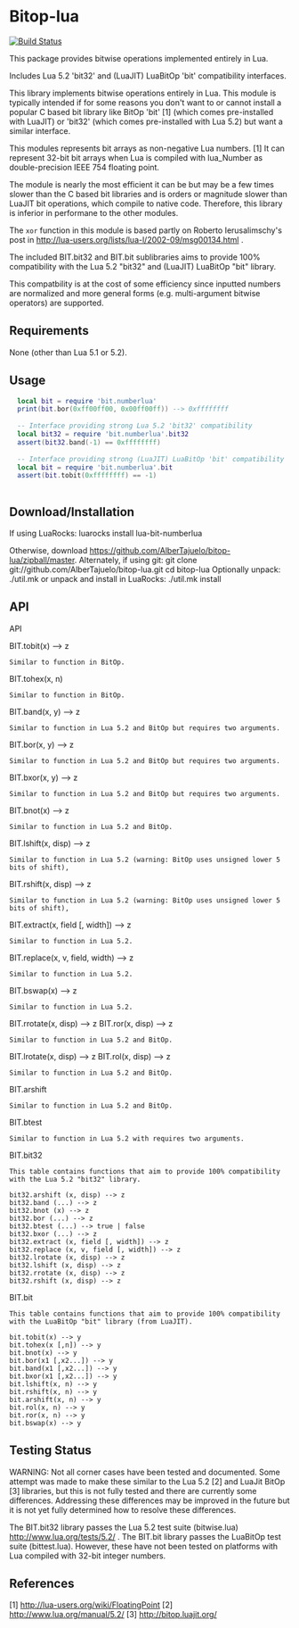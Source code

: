 # Bitop-lua

[![Build Status](https://travis-ci.org/albertajuelo/bitop-lua.svg)](https://travis-ci.org/albertajuelo/bitop-lua)

This package provides bitwise operations implemented entirely in Lua.

Includes Lua 5.2 'bit32' and (LuaJIT) LuaBitOp 'bit' compatibility interfaces.

This library implements bitwise operations entirely in Lua.
This module is typically intended if for some reasons you don't want to or cannot  install a popular C based bit library like BitOp 'bit' [1] (which comes pre-installed with LuaJIT) or 'bit32' (which comes pre-installed with Lua 5.2) but want a similar interface.

This modules represents bit arrays as non-negative Lua numbers. [1] It can represent 32-bit bit arrays when Lua is compiled
with lua_Number as double-precision IEEE 754 floating point.

The module is nearly the most efficient it can be but may be a few times slower than the C based bit libraries and is orders or magnitude slower than LuaJIT bit operations, which compile to native code.  Therefore, this library is inferior in performane to the other modules.

The `xor` function in this module is based partly on Roberto Ierusalimschy's post in http://lua-users.org/lists/lua-l/2002-09/msg00134.html .

The included BIT.bit32 and BIT.bit sublibraries aims to provide 100% compatibility with the Lua 5.2 "bit32" and (LuaJIT) LuaBitOp "bit" library.

This compatbility is at the cost of some efficiency since inputted numbers are normalized and more general forms (e.g. multi-argument bitwise operators) are supported.

## Requirements

None (other than Lua 5.1 or 5.2).

## Usage

```lua
  local bit = require 'bit.numberlua'
  print(bit.bor(0xff00ff00, 0x00ff00ff)) --> 0xffffffff
  
  -- Interface providing strong Lua 5.2 'bit32' compatibility
  local bit32 = require 'bit.numberlua'.bit32
  assert(bit32.band(-1) == 0xffffffff)
  
  -- Interface providing strong (LuaJIT) LuaBitOp 'bit' compatibility
  local bit = require 'bit.numberlua'.bit
  assert(bit.tobit(0xffffffff) == -1)
  

```

## Download/Installation

  If using LuaRocks:
    luarocks install lua-bit-numberlua

  Otherwise, download <https://github.com/AlberTajuelo/bitop-lua/zipball/master>.
  Alternately, if using git:
    git clone git://github.com/AlberTajuelo/bitop-lua.git
    cd bitop-lua
  Optionally unpack:
    ./util.mk
  or unpack and install in LuaRocks:
    ./util.mk install

## API

API

  BIT.tobit(x) --> z
  
    Similar to function in BitOp.
    
  BIT.tohex(x, n)
  
    Similar to function in BitOp.
  
  BIT.band(x, y) --> z
  
    Similar to function in Lua 5.2 and BitOp but requires two arguments.
  
  BIT.bor(x, y) --> z
  
    Similar to function in Lua 5.2 and BitOp but requires two arguments.

  BIT.bxor(x, y) --> z
  
    Similar to function in Lua 5.2 and BitOp but requires two arguments.
  
  BIT.bnot(x) --> z
  
    Similar to function in Lua 5.2 and BitOp.

  BIT.lshift(x, disp) --> z
  
    Similar to function in Lua 5.2 (warning: BitOp uses unsigned lower 5 bits of shift),
  
  BIT.rshift(x, disp) --> z
  
    Similar to function in Lua 5.2 (warning: BitOp uses unsigned lower 5 bits of shift),

  BIT.extract(x, field [, width]) --> z
  
    Similar to function in Lua 5.2.
  
  BIT.replace(x, v, field, width) --> z
  
    Similar to function in Lua 5.2.
  
  BIT.bswap(x) --> z
  
    Similar to function in Lua 5.2.

  BIT.rrotate(x, disp) --> z
  BIT.ror(x, disp) --> z
  
    Similar to function in Lua 5.2 and BitOp.

  BIT.lrotate(x, disp) --> z
  BIT.rol(x, disp) --> z

    Similar to function in Lua 5.2 and BitOp.
  
  BIT.arshift
  
    Similar to function in Lua 5.2 and BitOp.
    
  BIT.btest
  
    Similar to function in Lua 5.2 with requires two arguments.

  BIT.bit32
  
    This table contains functions that aim to provide 100% compatibility
    with the Lua 5.2 "bit32" library.
    
    bit32.arshift (x, disp) --> z
    bit32.band (...) --> z
    bit32.bnot (x) --> z
    bit32.bor (...) --> z
    bit32.btest (...) --> true | false
    bit32.bxor (...) --> z
    bit32.extract (x, field [, width]) --> z
    bit32.replace (x, v, field [, width]) --> z
    bit32.lrotate (x, disp) --> z
    bit32.lshift (x, disp) --> z
    bit32.rrotate (x, disp) --> z
    bit32.rshift (x, disp) --> z

  BIT.bit
  
    This table contains functions that aim to provide 100% compatibility
    with the LuaBitOp "bit" library (from LuaJIT).
    
    bit.tobit(x) --> y
    bit.tohex(x [,n]) --> y
    bit.bnot(x) --> y
    bit.bor(x1 [,x2...]) --> y
    bit.band(x1 [,x2...]) --> y
    bit.bxor(x1 [,x2...]) --> y
    bit.lshift(x, n) --> y
    bit.rshift(x, n) --> y
    bit.arshift(x, n) --> y
    bit.rol(x, n) --> y
    bit.ror(x, n) --> y
    bit.bswap(x) --> y


## Testing Status

  WARNING: Not all corner cases have been tested and documented.
  Some attempt was made to make these similar to the Lua 5.2 [2]
  and LuaJit BitOp [3] libraries, but this is not fully tested and there
  are currently some differences.  Addressing these differences may
  be improved in the future but it is not yet fully determined how to
  resolve these differences.
  
  The BIT.bit32 library passes the Lua 5.2 test suite (bitwise.lua)
  http://www.lua.org/tests/5.2/ .  The BIT.bit library passes the LuaBitOp
  test suite (bittest.lua).  However, these have not been tested on
  platforms with Lua compiled with 32-bit integer numbers.

## References

  [1] http://lua-users.org/wiki/FloatingPoint
  [2] http://www.lua.org/manual/5.2/
  [3] http://bitop.luajit.org/
  